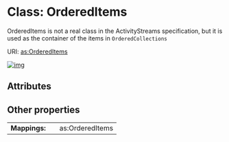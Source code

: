 
# Class: OrderedItems


OrderedItems is not a real class in the ActivityStreams specification, but it is used as the container of the items in `OrderedCollections`

URI: [as:OrderedItems](http://www.w3.org/ns/activitystreams#OrderedItems)


[![img](https://yuml.me/diagram/nofunky;dir:TB/class/[OrderedItems])](https://yuml.me/diagram/nofunky;dir:TB/class/[OrderedItems])

## Attributes


## Other properties

|  |  |  |
| --- | --- | --- |
| **Mappings:** | | as:OrderedItems |

